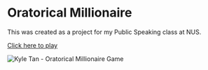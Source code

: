 # Oratorical Millionaire

This was created as a project for my Public Speaking class at NUS.

[Click here to play](https://millionaire.kyletan.me "Kyle Tan - Oratorical Millionaire Game")

![Kyle Tan - Oratorical Millionaire Game](http://g.recordit.co/SamPqKttAC.gif)
